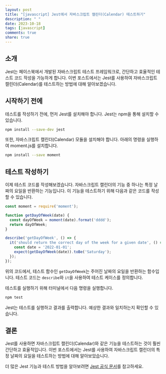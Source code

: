 ```yaml
---
layout: post
title: "[javascript] Jest에서 자바스크립트 캘린더(Calendar) 테스트하기"
description: " "
date: 2023-10-18
tags: [javascript]
comments: true
share: true
---
```


## 소개

Jest는 페이스북에서 개발된 자바스크립트 테스트 프레임워크로, 간단하고 효율적인 테스트 코드 작성을 가능하게 합니다. 이번 포스트에서는 Jest를 사용하여 자바스크립트 캘린더(Calendar)를 테스트하는 방법에 대해 알아보겠습니다.

## 시작하기 전에

테스트를 작성하기 전에, 먼저 Jest를 설치해야 합니다. Jest는 npm을 통해 설치할 수 있습니다.

```bash
npm install --save-dev jest
```

또한, 자바스크립트 캘린더(Calendar) 모듈을 설치해야 합니다. 아래의 명령을 실행하여 moment.js를 설치합니다.

```bash
npm install --save moment
```

## 테스트 작성하기

이제 테스트 코드를 작성해보겠습니다. 자바스크립트 캘린더의 기능 중 하나는 특정 날짜의 요일을 반환하는 기능입니다. 이 기능을 테스트하기 위해 다음과 같은 코드를 작성할 수 있습니다.

```javascript
const moment = require('moment');

function getDayOfWeek(date) {
  const dayOfWeek = moment(date).format('dddd');
  return dayOfWeek;
}

describe('getDayOfWeek', () => {
  it('should return the correct day of the week for a given date', () => {
    const date = '2022-01-01';
    expect(getDayOfWeek(date)).toBe('Saturday');
  });
});
```

위의 코드에서, 테스트 함수인 `getDayOfWeek`는 주어진 날짜의 요일을 반환하는 함수입니다. 테스트 코드는 `describe`와 `it`을 사용하여 테스트 케이스를 정의합니다.

테스트를 실행하기 위해 터미널에서 다음 명령을 실행합니다.

```bash
npm test
```

Jest는 테스트를 실행하고 결과를 출력합니다. 예상한 결과와 일치하는지 확인할 수 있습니다.

## 결론

Jest를 사용하면 자바스크립트 캘린더(Calendar)와 같은 기능을 테스트하는 것이 훨씬 간단하고 효율적입니다. 이번 포스트에서는 Jest를 사용하여 자바스크립트 캘린더의 특정 날짜의 요일을 테스트하는 방법에 대해 알아보았습니다.

더 많은 Jest 기능과 테스트 방법을 알아보려면 [Jest 공식 문서](https://jestjs.io/docs/getting-started)를 참고하세요.